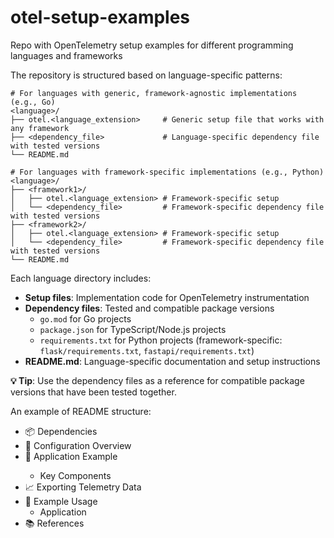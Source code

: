 # otel-setup-examples

Repo with OpenTelemetry setup examples for different programming languages and frameworks

The repository is structured based on language-specific patterns:

```
# For languages with generic, framework-agnostic implementations (e.g., Go)
<language>/
├── otel.<language_extension>     # Generic setup file that works with any framework
├── <dependency_file>             # Language-specific dependency file with tested versions
└── README.md

# For languages with framework-specific implementations (e.g., Python)
<language>/
├── <framework1>/
│   ├── otel.<language_extension> # Framework-specific setup
│   └── <dependency_file>         # Framework-specific dependency file with tested versions
├── <framework2>/
│   ├── otel.<language_extension> # Framework-specific setup
│   └── <dependency_file>         # Framework-specific dependency file with tested versions
└── README.md
```

Each language directory includes:
- **Setup files**: Implementation code for OpenTelemetry instrumentation
- **Dependency files**: Tested and compatible package versions
  - `go.mod` for Go projects
  - `package.json` for TypeScript/Node.js projects
  - `requirements.txt` for Python projects (framework-specific: `flask/requirements.txt`, `fastapi/requirements.txt`)
- **README.md**: Language-specific documentation and setup instructions

**💡 Tip**: Use the dependency files as a reference for compatible package versions that have been tested together.

An example of README structure:
- 📦 Dependencies
- 🔧 Configuration Overview
- 🧪 <Framework> Application Example
  - Key Components
- 📈 Exporting Telemetry Data
- 🧪 Example Usage
  - <Framework> Application
- 📚 References
